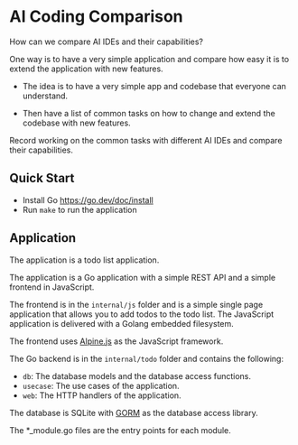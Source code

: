 # AI Coding Comparison

How can we compare AI IDEs and their capabilities?

One way is to have a very simple application and compare how easy it is to
extend the application with new features.

- The idea is to have a very simple app and codebase that everyone can 
understand.

- Then have a list of common tasks on how to change and extend the codebase
with new features.

Record working on the common tasks with different AI IDEs and compare their
capabilities.

## Quick Start

- Install Go https://go.dev/doc/install
- Run `make` to run the application

## Application

The application is a todo list application.

The application is a Go application with a simple REST API and a simple
frontend in JavaScript. 

The frontend is in the `internal/js` folder and is a simple single page
application that allows you to add todos to the todo list. The JavaScript
application is delivered with a Golang embedded filesystem.

The frontend uses [Alpine.js](https://alpinejs.dev/) as the JavaScript framework.

The Go backend is in the `internal/todo` folder and contains the following:

- `db`: The database models and the database access functions. 
- `usecase`: The use cases of the application.
- `web`: The HTTP handlers of the application.

The database is SQLite with [GORM](https://gorm.io/) as the database access library.

The *_module.go files are the entry points for each module.

